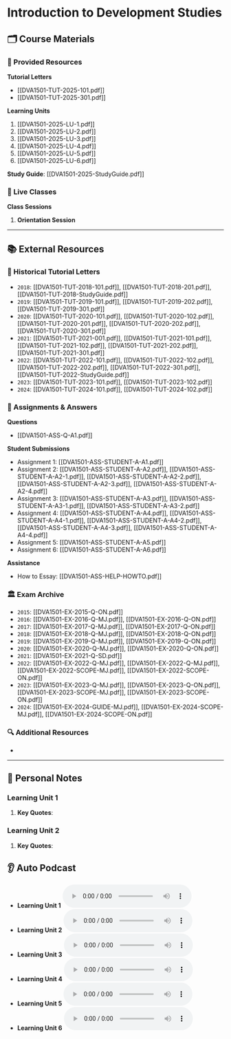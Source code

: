 # Introduction to Development Studies

## 🗂️ Course Materials
### 📌 Provided Resources
**Tutorial Letters**
  - [[DVA1501-TUT-2025-101.pdf]]
  - [[DVA1501-TUT-2025-301.pdf]]

**Learning Units**
1. [[DVA1501-2025-LU-1.pdf]]
2. [[DVA1501-2025-LU-2.pdf]]
3. [[DVA1501-2025-LU-3.pdf]]
4. [[DVA1501-2025-LU-4.pdf]]
5. [[DVA1501-2025-LU-5.pdf]]
6. [[DVA1501-2025-LU-6.pdf]]

**Study Guide**: [[DVA1501-2025-StudyGuide.pdf]]

### 🎥 Live Classes
**Class Sessions**
1. **Orientation Session**

---
## 📚 External Resources
### 📜 Historical Tutorial Letters
- `2018`: [[DVA1501-TUT-2018-101.pdf]], [[DVA1501-TUT-2018-201.pdf]], [[DVA1501-TUT-2018-StudyGuide.pdf]]
- `2019`: [[DVA1501-TUT-2019-101.pdf]], [[DVA1501-TUT-2019-202.pdf]], [[DVA1501-TUT-2019-301.pdf]]
- `2020`: [[DVA1501-TUT-2020-101.pdf]], [[DVA1501-TUT-2020-102.pdf]], [[DVA1501-TUT-2020-201.pdf]], [[DVA1501-TUT-2020-202.pdf]], [[DVA1501-TUT-2020-301.pdf]]
- `2021`: [[DVA1501-TUT-2021-001.pdf]], [[DVA1501-TUT-2021-101.pdf]], [[DVA1501-TUT-2021-102.pdf]], [[DVA1501-TUT-2021-202.pdf]], [[DVA1501-TUT-2021-301.pdf]]
- `2022`: [[DVA1501-TUT-2022-101.pdf]], [[DVA1501-TUT-2022-102.pdf]], [[DVA1501-TUT-2022-202.pdf]], [[DVA1501-TUT-2022-301.pdf]], [[DVA1501-TUT-2022-StudyGuide.pdf]]
- `2023`: [[DVA1501-TUT-2023-101.pdf]], [[DVA1501-TUT-2023-102.pdf]]
- `2024`: [[DVA1501-TUT-2024-101.pdf]], [[DVA1501-TUT-2024-102.pdf]]

### 📝 Assignments & Answers
**Questions**
- [[DVA1501-ASS-Q-A1.pdf]]

**Student Submissions**
- Assignment 1: [[DVA1501-ASS-STUDENT-A-A1.pdf]]
- Assignment 2: [[DVA1501-ASS-STUDENT-A-A2.pdf]], [[DVA1501-ASS-STUDENT-A-A2-1.pdf]], [[DVA1501-ASS-STUDENT-A-A2-2.pdf]], [[DVA1501-ASS-STUDENT-A-A2-3.pdf]], [[DVA1501-ASS-STUDENT-A-A2-4.pdf]]
- Assignment 3: [[DVA1501-ASS-STUDENT-A-A3.pdf]], [[DVA1501-ASS-STUDENT-A-A3-1.pdf]], [[DVA1501-ASS-STUDENT-A-A3-2.pdf]]
- Assignment 4: [[DVA1501-ASS-STUDENT-A-A4.pdf]], [[DVA1501-ASS-STUDENT-A-A4-1.pdf]], [[DVA1501-ASS-STUDENT-A-A4-2.pdf]], [[DVA1501-ASS-STUDENT-A-A4-3.pdf]], [[DVA1501-ASS-STUDENT-A-A4-4.pdf]]
- Assignment 5: [[DVA1501-ASS-STUDENT-A-A5.pdf]]
- Assignment 6: [[DVA1501-ASS-STUDENT-A-A6.pdf]]

**Assistance**
- How to Essay: [[DVA1501-ASS-HELP-HOWTO.pdf]]
### 🏛️ Exam Archive
- `2015`: [[DVA1501-EX-2015-Q-ON.pdf]]
- `2016`: [[DVA1501-EX-2016-Q-MJ.pdf]], [[DVA1501-EX-2016-Q-ON.pdf]]
- `2017`: [[DVA1501-EX-2017-Q-MJ.pdf]], [[DVA1501-EX-2017-Q-ON.pdf]]
- `2018`: [[DVA1501-EX-2018-Q-MJ.pdf]], [[DVA1501-EX-2018-Q-ON.pdf]]
- `2019`: [[DVA1501-EX-2019-Q-MJ.pdf]], [[DVA1501-EX-2019-Q-ON.pdf]]
- `2020`: [[DVA1501-EX-2020-Q-MJ.pdf]], [[DVA1501-EX-2020-Q-ON.pdf]]
- `2021`: [[DVA1501-EX-2021-Q-SD.pdf]]
- `2022`: [[DVA1501-EX-2022-Q-MJ.pdf]], [[DVA1501-EX-2022-Q-MJ.pdf]], [[DVA1501-EX-2022-SCOPE-MJ.pdf]], [[DVA1501-EX-2022-SCOPE-ON.pdf]]
- `2023`: [[DVA1501-EX-2023-Q-MJ.pdf]], [[DVA1501-EX-2023-Q-ON.pdf]], [[DVA1501-EX-2023-SCOPE-MJ.pdf]], [[DVA1501-EX-2023-SCOPE-ON.pdf]]
- `2024`: [[DVA1501-EX-2024-GUIDE-MJ.pdf]], [[DVA1501-EX-2024-SCOPE-MJ.pdf]], [[DVA1501-EX-2024-SCOPE-ON.pdf]]

### 🔍 Additional Resources
-

---
## 📒 Personal Notes
### Learning Unit 1
1. **Key Quotes**:

### Learning Unit 2
1. **Key Quotes**:

## 👂 Auto Podcast
- **Learning Unit 1**
  <audio controls preload="none">
    <source src="" type="audio/mpeg">
    Your browser does not support the audio element.
  </audio>
- **Learning Unit 2**
  <audio controls preload="none">
    <source src="" type="audio/mpeg">
    Your browser does not support the audio element.
  </audio>
- **Learning Unit 3**
  <audio controls preload="none">
    <source src="" type="audio/mpeg">
    Your browser does not support the audio element.
  </audio>
- **Learning Unit 4**
  <audio controls preload="none">
    <source src="" type="audio/mpeg">
    Your browser does not support the audio element.
  </audio>
- **Learning Unit 5**
  <audio controls preload="none">
    <source src="" type="audio/mpeg">
    Your browser does not support the audio element.
  </audio>
- **Learning Unit 6**
  <audio controls preload="none">
    <source src="" type="audio/mpeg">
    Your browser does not support the audio element.
  </audio>